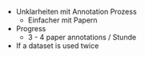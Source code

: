 

- Unklarheiten mit Annotation Prozess
	- Einfacher mit Papern
- Progress
	- 3 - 4 paper annotations / Stunde
- If a dataset is used twice